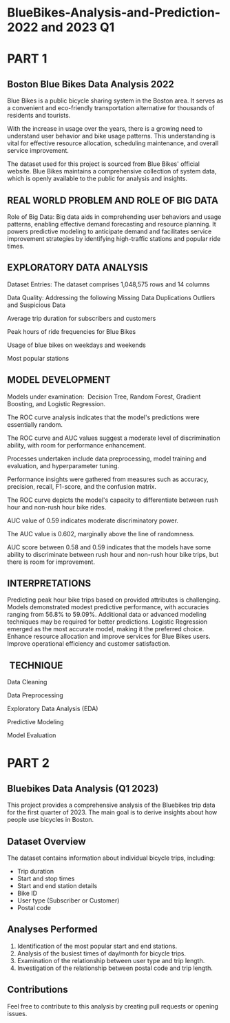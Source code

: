 # BlueBikes-Analysis-and-Prediction- 2022 and 2023 Q1


# PART 1

## Boston Blue Bikes Data Analysis 2022

Blue Bikes is a public bicycle sharing system in the Boston area. It serves as a convenient and eco-friendly transportation alternative for thousands of residents and tourists.

With the increase in usage over the years, there is a growing need to understand user behavior and bike usage patterns. This understanding is vital for effective resource allocation, scheduling maintenance, and overall service improvement.

The dataset used for this project is sourced from Blue Bikes' official website. Blue Bikes maintains a comprehensive collection of system data, which is openly available to the public for analysis and insights.

## REAL WORLD PROBLEM AND ROLE OF BIG DATA
Role of Big Data: 
Big data aids in comprehending user behaviors and usage patterns, enabling effective demand forecasting and resource planning. It powers predictive modeling to anticipate demand and facilitates service improvement strategies by identifying high-traffic stations and popular ride times.



## EXPLORATORY DATA ANALYSIS

Dataset Entries:
The dataset comprises 1,048,575 rows and 14 columns

Data Quality: Addressing the following
Missing Data
Duplications
Outliers and Suspicious Data

Average trip duration for subscribers and customers

Peak hours of ride frequencies for Blue Bikes

Usage of blue bikes on weekdays and weekends

Most popular stations

## MODEL DEVELOPMENT

Models under examination: 
Decision Tree, Random Forest, Gradient Boosting, and Logistic Regression.​​

The ROC curve analysis indicates that the model's predictions were essentially random.

The ROC curve and AUC values suggest a moderate level of discrimination ability, with room for performance enhancement.

Processes undertaken include data preprocessing, model training and evaluation, and hyperparameter tuning.

Performance insights were gathered from measures such as accuracy, precision, recall, F1-score, and the confusion matrix.

The ROC curve depicts the model's capacity to differentiate between rush hour and non-rush hour bike rides.

AUC value of 0.59 indicates moderate discriminatory power.

The AUC value is 0.602, marginally above the line of randomness.

AUC score between 0.58 and 0.59 indicates that the models have some ability to discriminate between rush hour and non-rush hour bike trips, but there is room for improvement.

## INTERPRETATIONS 

Predicting peak hour bike trips based on provided attributes is challenging.
Models demonstrated modest predictive performance, with accuracies ranging from 56.8% to 59.09%.
Additional data or advanced modeling techniques may be required for better predictions.
Logistic Regression emerged as the most accurate model, making it the preferred choice.
Enhance resource allocation and improve services for Blue Bikes users.
Improve operational efficiency and customer satisfaction.

##  TECHNIQUE

Data Cleaning

Data Preprocessing

Exploratory Data Analysis (EDA)

Predictive Modeling

Model Evaluation

# PART 2

## Bluebikes Data Analysis (Q1 2023)

This project provides a comprehensive analysis of the Bluebikes trip data for the first quarter of 2023. The main goal is to derive insights about how people use bicycles in Boston.

## Dataset Overview

The dataset contains information about individual bicycle trips, including:
- Trip duration
- Start and stop times
- Start and end station details
- Bike ID
- User type (Subscriber or Customer)
- Postal code

## Analyses Performed

1. Identification of the most popular start and end stations.
2. Analysis of the busiest times of day/month for bicycle trips.
3. Examination of the relationship between user type and trip length.
4. Investigation of the relationship between postal code and trip length.

## Contributions

Feel free to contribute to this analysis by creating pull requests or opening issues.




